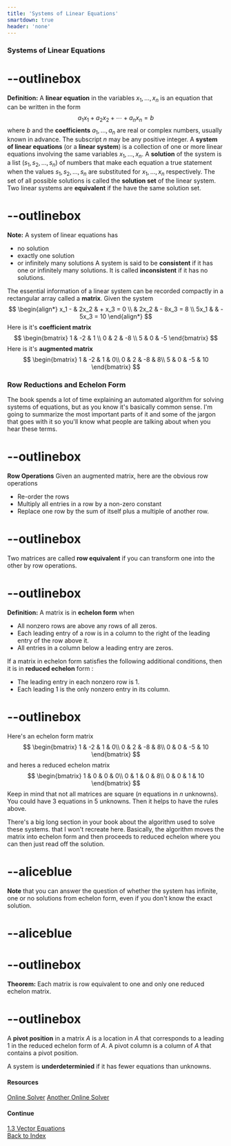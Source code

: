 ```yaml
---
title: 'Systems of Linear Equations'
smartdown: true
header: 'none'
---
```


### Systems of Linear Equations

# --outlinebox
**Definition:** A **linear equation** in the variables $x_1,\ldots,x_n$ is an equation that can be written in the form 
$$a_1x_1+a_2x_2+\cdots +a_nx_n =b$$
where $b$ and the **coefficients** $a_1,\ldots,a_n$ are real or complex numbers, usually known in advance. The subscript $n$ may be any positive integer. A **system of linear equations** (or a **linear system**) is a collection of one or more linear equations involving the same variables $x_1,\ldots,x_n$. A **solution** of the system is a list ($s_1, s_2,\ldots,s_n$) of numbers that make each equation a true statement when the values $s_1, s_2,\ldots,s_n$ are substituted for $x_1,\ldots,x_n$ respectively.  The set of all possible solutions is called the **solution set** of the linear system.  Two linear systems are **equivalent** if the have the same solution set.  
# --outlinebox

**Note:** A system of linear equations has
- no solution
- exactly one solution
- or infinitely many solutions
A system is said to be **consistent** if it has one or infinitely many solutions.  It is called **inconsistent** if it has no solutions.

The essential information of a linear system can be recorded compactly in a rectangular array called a **matrix**.  Given the system 
$$ 
\begin{align*}
x_1  - & 2x_2  & + x_3 = 0 \\
         & 2x_2 & - 8x_3 = 8 \\
5x_1 &     &  - 5x_3 = 10
\end{align*}
$$
Here is it's **coefficient matrix**
$$
\begin{bmatrix}
1 & -2 & 1 \\
0 & 2 & -8 \\
5 & 0 & -5 
\end{bmatrix}
$$
Here is it's **augmented matrix**
$$
\begin{bmatrix}
1 & -2 & 1 & 0\\
0 & 2 & -8 & 8\\
5 & 0 & -5 & 10
\end{bmatrix}
$$

### Row Reductions and Echelon Form
The book spends a lot of time explaining an automated algorithm for solving systems of equations, but as you know it's basically common sense.  I'm going to summarize the most important parts of it and some of the jargon that goes with it so you'll know what people are talking about when you hear these terms.

# --outlinebox
**Row Operations** Given an augmented matrix, here are the obvious row operations
- Re-order the rows
- Multiply all entries in a row by a non-zero constant
- Replace one row by the sum of itself plus a multiple of another row.
# --outlinebox

Two matrices are called **row equivalent** if you can transform one into the other by row operations.

# --outlinebox
**Definition:** A matrix is in **echelon form** when
 - All nonzero rows are above any rows of all zeros.
 - Each leading entry of a row is in a column to the right of the leading entry of the row above it.
 - All entries in a column below a leading entry are zeros.

If a matrix in echelon form satisfies the following additional conditions, then it is in **reduced echelon** form :
 - The leading entry in each nonzero row is 1.
 - Each leading 1 is the only nonzero entry in its column.
# --outlinebox

Here's an echelon form matrix
$$
\begin{bmatrix}
1 & -2 & 1 & 0\\
0 & 2 & -8 & 8\\
0 & 0 & -5 & 10
\end{bmatrix}
$$
and heres a reduced echelon matrix
$$
\begin{bmatrix}
1 & 0 & 0 & 0\\
0 & 1 & 0 & 8\\
0 & 0 & 1 & 10
\end{bmatrix}
$$
Keep in mind that not all matrices are square ($n$ equations in $n$ unknowns).  You could have $3$ equations in $5$ unknowns. Then it helps to have the rules above.  

There's a big long section in your book about the algorithm used to solve these systems. that I won't recreate here. Basically, the algorithm moves the matrix into echelon form and then proceeds to reduced echelon where you can then just read off the solution.  

# --aliceblue
**Note** that you can answer the question of whether the system has infinite, one or no solutions from echelon form, even if you don't know the exact solution.
# --aliceblue

# --outlinebox
**Theorem:** Each matrix is row equivalent to one and only one reduced echelon matrix.
# --outlinebox

A **pivot position** in a matrix $A$ is a location in $A$ that corresponds to a leading 1 in the reduced echelon form of $A$. A pivot column is a column of $A$ that contains a pivot position.

A system is **underdeterminied** if it has fewer equations than unknowns.

#### Resources
[Online Solver](https://matrix.reshish.com/gauss-jordanElimination.php)
[Another Online Solver](https://calculator-online.net/gaussian-elimination-calculator/)

#### Continue
[1.3 Vector Equations](/pages/LA2)  
[Back to Index](/pages/andre)